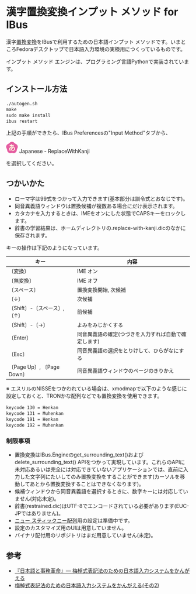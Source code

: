 # 漢字置換変換インプット メソッド for IBus

漢字[置換変換](https://github.com/esrille/replace-with-kanji-by-tutcode)をIBusで利用するための日本語インプット メソッドです。いまところFedoraデスクトップで日本語入力環境の実検用につくっているものです。

インプット メソッド エンジンは、プログラミング言語Pythonで実装されています。

## インストール方法

    ./autogen.sh
    make
    sudo make install
    ibus restart

上記の手順ができたら、IBus Preferencesの"Input Method"タブから、

![アイコン](icons/ibus-replace-with-kanji.png) Japanese - ReplaceWithKanji

を選択してください。

## つかいかた

* ローマ字は99式をつかって入力できます(基本部分は訓令式とおなじです)。
* 同音異義語ウィンドウは置換候補が複数ある場合にだけ表示されます。
* カタカナを入力するときは、IMEをオンにした状態でCAPSキーをロックします。
* 辞書の学習結果は、ホームディレクトリの.replace-with-kanji.dicのなかに保存されます。

キーの操作は下記のようになっています。

キー | 内容
------------ | -------------
〔変換〕 | IME オン
〔無変換〕 | IME オフ
〔スペース〕 | 置換変換開始, 次候補
〔↓〕 | 次候補
〔Shift〕-〔スペース〕, 〔↑〕 | 前候補
〔Shift〕-〔→〕 | よみをみじかくする
〔Enter〕 | 同音異義語の確定(つづきを入力すれば自動で確定します)
〔Esc〕 | 同音異義語の選択をとりけして、ひらがなにする
〔Page Up〕, 〔Page Down〕 | 同音異義語ウィンドウのページのきりかえ

※ エスリルのNISSEをつかわれている場合は、xmodmapで以下のような感じに設定しておくと、TRONかな配列などでも置換変換を使用できます。

    keycode 130 = Henkan
    keycode 131 = Muhenkan
    keycode 191 = Henkan
    keycode 192 = Muhenkan

### 制限事項

* 置換変換はIBus.Engineのget_surrounding_text()およびdelete_surrounding_text() APIをつかって実現しています。これらのAPIに未対応あるいは完全には対応できていないアプリケーションでは、直前に入力した文字列にたいしてのみ置換変換をすることができます(カーソルを移動してあとから置換変換することはできなくなります)。
* 候補ウィンドウから同音異義語を選択するときに、数字キーには対応していません(対応未定)。
* 辞書(restrained.dic)はUTF-8でエンコードされている必要があります(EUC-JPではありません)。
* [ニュー スティックニー配列](https://github.com/esrille/new-stickney)用の設定は準備中です。
* 設定のカスタマイズ用のUIは用意していません。
* バイナリ配付用のリポジトリはまだ用意していません(未定)。

## 参考

* [『日本語と事務革命』— 梅棹式表記法のための日本語入力システムをかんがえる](http://shiki.esrille.com/2017/04/blog-post.html)
* [梅棹式表記法のための日本語入力システムをかんがえる(その2)](http://shiki.esrille.com/2017/04/2.html)
